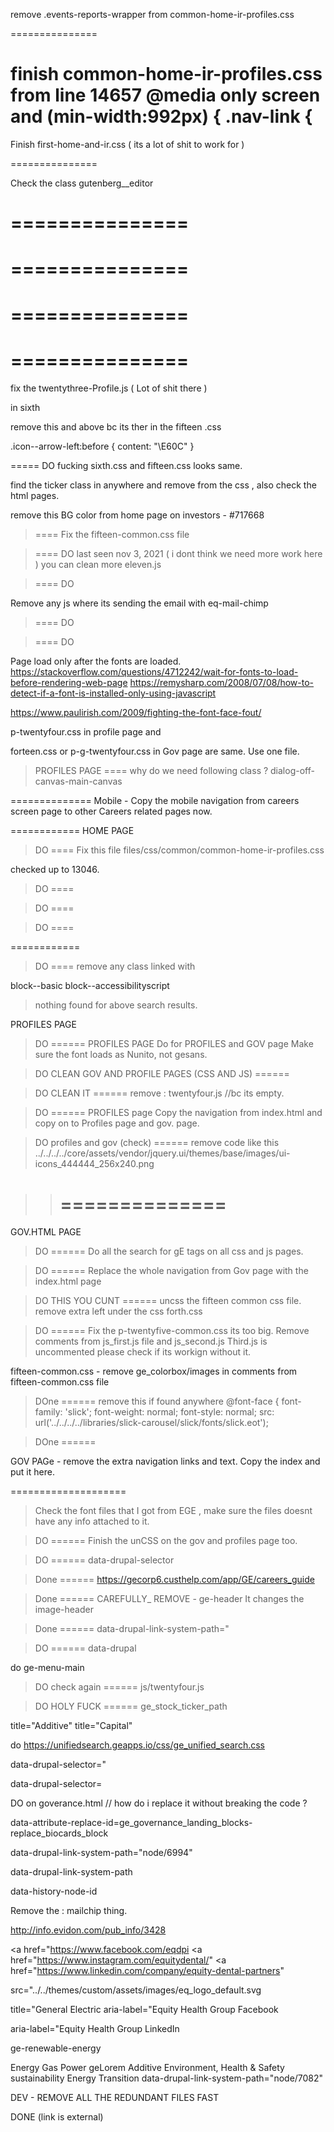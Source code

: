 
remove  .events-reports-wrapper
from common-home-ir-profiles.css 

===============

finish  common-home-ir-profiles.css  from line  14657 
@media only screen and (min-width:992px) {
  .nav-link {
===============
Finish first-home-and-ir.css   ( its a lot of shit to work for )

===============

Check the class 
gutenberg__editor 

===============
===============
===============
===============
===============
===============
===============
===============





fix the  twentythree-Profile.js ( Lot of shit there )

in sixth 

remove this and above bc its ther in the fifteen .css 

.icon--arrow-left:before {
  content: "\E60C"
}

===== DO 
fucking sixth.css and fifteen.css looks same. 


find the ticker class in anywhere and remove from the css , 
also check the html pages. 


remove this BG color from home page on investors -  #717668



>==== Fix the fifteen-common.css file 

>====  DO 
last seen nov 3, 2021 ( i dont think we need more work here )
you can clean more eleven.js 

>====  DO 

Remove any js where its sending the email  with eq-mail-chimp

>====  DO 

>====  DO 


Page load only after the fonts are loaded. 
https://stackoverflow.com/questions/4712242/wait-for-fonts-to-load-before-rendering-web-page
https://remysharp.com/2008/07/08/how-to-detect-if-a-font-is-installed-only-using-javascript

https://www.paulirish.com/2009/fighting-the-font-face-fout/



p-twentyfour.css in profile page and 


forteen.css or  p-g-twentyfour.css in Gov page are same.  Use one file. 

> PROFILES PAGE ==== 
why do we need following class ?
dialog-off-canvas-main-canvas

==============
Mobile -  Copy the mobile navigation from careers screen page to other Careers related pages now. 

============
HOME PAGE 

> DO ==== 
Fix this file 
files/css/common/common-home-ir-profiles.css

checked up to 13046. 
> DO ==== 


> DO ==== 

> DO ==== 


============
> DO ==== 
remove any class linked with 
 
 block--basic block--accessibilityscript

> nothing found for above search results. 


PROFILES PAGE 


> DO ======  PROFILES PAGE 
Do for PROFILES and GOV page
Make sure the font loads as Nunito, not gesans. 

>  DO  CLEAN GOV AND PROFILE PAGES (CSS AND JS)  ====== 



>  DO  CLEAN IT  ====== 
remove : twentyfour.js  //bc its empty. 

<link rel="stylesheet" media="all"
    href="../../sites/default/files/css/profiles/p-twentyfour.css" />
  

>  DO ====== 
PROFILES page 
Copy the navigation from index.html and copy on to Profiles page and gov. page. 

>  DO  profiles and gov (check) ====== 
remove code like this 
../../../../core/assets/vendor/jquery.ui/themes/base/images/ui-icons_444444_256x240.png

>>==============
>>==============


GOV.HTML PAGE  
>  DO ====== 
Do all the search for gE tags on all css and js pages. 

>  DO ====== 
Replace the whole navigation from Gov page with the index.html page



>  DO THIS YOU CUNT  ====== 
uncss the fifteen common css file. 
remove extra left under the css forth.css


>  DO  ====== 
Fix the p-twentyfive-common.css its too big. 
Remove comments from js_first.js file and js_second.js 
Third.js is uncommented  please check if its workign without it. 

fifteen-common.css   - remove  ge_colorbox/images  in comments from fifteen-common.css file


>  DOne  ====== 
remove this if found anywhere 
@font-face {
  font-family: 'slick';
  font-weight: normal;
  font-style: normal;
  src: url('../../../../libraries/slick-carousel/slick/fonts/slick.eot');


>  DOne  ====== 

GOV PAGe - 
remove the extra navigation links and text. 
Copy the index and put it here. 


====================

> Check the font files that I got from EGE , make sure the files doesnt have any info attached to it. 

>  DO  ====== 
Finish the unCSS on the gov and profiles page too. 

>  DO  ====== 
data-drupal-selector


>  Done  ====== 
https://gecorp6.custhelp.com/app/GE/careers_guide


>  Done  ====== 
CAREFULLY_ REMOVE  -  ge-header    It changes the image-header 

>  Done  ====== 
data-drupal-link-system-path="


>  DO  ====== 
 data-drupal

do 
ge-menu-main

>  DO check again  ====== 
js/twentyfour.js


>  DO HOLY FUCK  ====== 
ge_stock_ticker_path

title="Additive"
title="Capital"

do 
https://unifiedsearch.geapps.io/css/ge_unified_search.css

data-drupal-selector="

data-drupal-selector=




DO   on goverance.html //  how do i replace it without breaking the code ?

data-attribute-replace-id=ge_governance_landing_blocks-replace_biocards_block



data-drupal-link-system-path="node/6994"


data-drupal-link-system-path

data-history-node-id

Remove the : mailchip thing. 

http://info.evidon.com/pub_info/3428

<a href="https://www.facebook.com/eqdpi
<a href="https://www.instagram.com/equitydental/"
<a href="https://www.linkedin.com/company/equity-dental-partners" 

src="../../themes/custom/assets/images/eq_logo_default.svg

title="General Electric
aria-label="Equity Health Group Facebook

aria-label="Equity Health Group LinkedIn

ge-renewable-energy
<section id="ge-renewable-energy" 

Energy
Gas Power
geLorem
Additive
Environment, Health &amp; Safety
sustainability
Energy Transition
data-drupal-link-system-path="node/7082"

DEV -  REMOVE ALL THE REDUNDANT FILES FAST 





DONE 
<span class="fa-ext extlink"><span class="ficon-external-link-rd"
                          title="(link is external)"></span><span class="visually-hidden">(link is
                          external)</span></span>